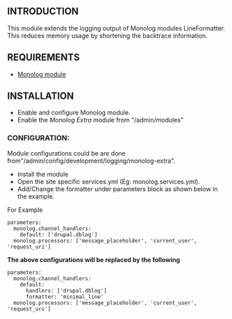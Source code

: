 INTRODUCTION
------------
This module extends the logging output of Monolog modules LineFormatter.
This reduces memory usage by shortening the backtrace information.

REQUIREMENTS
------------
- [Monolog module](https://www.drupal.org/project/monolog)

INSTALLATION
------------
* Enable and configure Monolog module.
* Enable the _Monolog Extra_ module from "/admin/modules"

### CONFIGURATION:

Module configurations could be are done from"/admin/config/development/logging/monolog-extra".

* Install the module
* Open the site specific services.yml (Eg: monolog.services.yml).
* Add/Change the formatter under parameters block as shown below in the example.

For Example

```
parameters:
  monolog.channel_handlers:
    default: ['drupal.dblog']
  monolog.processors: ['message_placeholder', 'current_user', 'request_uri']

```
**The above configurations will be replaced by the following**

```
parameters:
  monolog.channel_handlers:
    default:
      handlers: ['drupal.dblog']
      formatter: 'minimal_line'
  monolog.processors: ['message_placeholder', 'current_user', 'request_uri']
```
